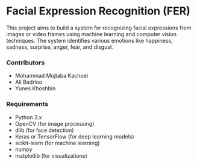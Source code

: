 # Facial Expression Recognition (FER)

This project aims to build a system for recognizing facial expressions from images or video frames using machine learning and computer vision techniques. The system identifies various emotions like happiness, sadness, surprise, anger, fear, and disgust.

### Contributors
- Mohammad Mojtaba Kachoei
- Ali Badrloo
- Yunes Khoshbin

### Requirements
- Python 3.x
- OpenCV (for image processing)
- dlib (for face detection)
- Keras or TensorFlow (for deep learning models)
- scikit-learn (for machine learning)
- numpy
- matplotlib (for visualizations)
